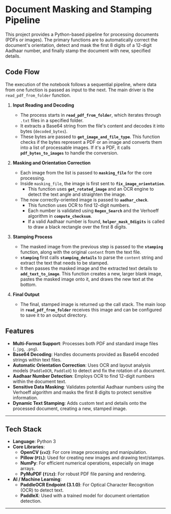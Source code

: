 # Document Masking and Stamping Pipeline

This project provides a Python-based pipeline for processing documents (PDFs or images). The primary functions are to automatically correct the document's orientation, detect and mask the first 8 digits of a 12-digit Aadhaar number, and finally stamp the document with new, specified details.


##  Code Flow

The execution of the notebook follows a sequential pipeline, where data from one function is passed as input to the next. The main driver is the `read_pdf_from_folder` function.

1.  **Input Reading and Decoding**

      * The process starts in **`read_pdf_from_folder`**, which iterates through `.txt` files in a specified folder.
      * It extracts a Base64 string from the file's content and decodes it into bytes (`decoded_bytes`).
      * These bytes are passed to **`get_image_and_file_type`**. This function checks if the bytes represent a PDF or an image and converts them into a list of processable images. If it's a PDF, it calls **`pdf_bytes_to_images`** to handle the conversion.

2.  **Masking and Orientation Correction**

      * Each image from the list is passed to **`masking_file`** for the core processing.
      * Inside `masking_file`, the image is first sent to **`fix_image_orientation`**.
          * This function uses **`get_rotated_image`** and an OCR engine to detect the text angle and straighten the image.
      * The now correctly-oriented image is passed to **`aadhar_check`**.
          * This function uses OCR to find 12-digit numbers.
          * Each number is validated using **`Regex_Search`** and the Verhoeff algorithm in **`compute_checksum`**.
          * If a valid Aadhaar number is found, **`helper_mask_8digits`** is called to draw a black rectangle over the first 8 digits.

3.  **Stamping Process**

      * The masked image from the previous step is passed to the **`stamping`** function, along with the original `content` from the text file.
      * **`stamping`** first calls **`stamping_details`** to parse the `content` string and extract the text that needs to be stamped.
      * It then passes the masked image and the extracted text details to **`add_text_to_image`**. This function creates a new, larger blank image, pastes the masked image onto it, and draws the new text at the bottom.

4.  **Final Output**

      * The final, stamped image is returned up the call stack. The main loop in **`read_pdf_from_folder`** receives this image and can be configured to save it to an output directory.

##  Features

  - **Multi-Format Support**: Processes both PDF and standard image files (`.jpg`, `.png`).
  - **Base64 Decoding**: Handles documents provided as Base64 encoded strings within text files.
  - **Automatic Orientation Correction**: Uses OCR and layout analysis models (`PaddleOCR`, `PaddleX`) to detect and fix the rotation of a document.
  - **Aadhaar Number Detection**: Employs OCR to find 12-digit numbers within the document text.
  - **Sensitive Data Masking**: Validates potential Aadhaar numbers using the Verhoeff algorithm and masks the first 8 digits to protect sensitive information.
  - **Dynamic Text Stamping**: Adds custom text and details onto the processed document, creating a new, stamped image.
-----

##  Tech Stack

  - **Language**: Python 3
  - **Core Libraries**:
      - **OpenCV (`cv2`)**: For core image processing and manipulation.
      - **Pillow (`PIL`)**: Used for creating new images and drawing text/stamps.
      - **NumPy**: For efficient numerical operations, especially on image arrays.
      - **PyMuPDF (`fitz`)**: For robust PDF file parsing and rendering.
  - **AI / Machine Learning**:
      - **PaddleOCR Endpoint (3.1.0)**: For Optical Character Recognition (OCR) to detect text.
      - **PaddleX**: Used with a trained model for document orientation detection.


-----
